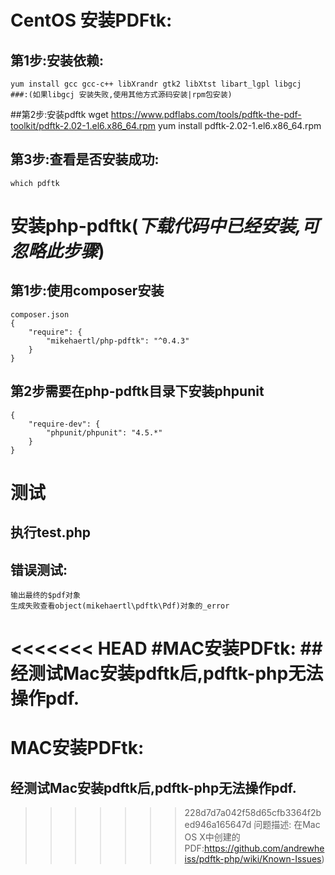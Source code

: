 
# CentOS 安装PDFtk:
## 第1步:安装依赖:
    yum install gcc gcc-c++ libXrandr gtk2 libXtst libart_lgpl libgcj
    ###:(如果libgcj 安装失败,使用其他方式源码安装|rpm包安装)

##第2步:安装pdftk
    wget https://www.pdflabs.com/tools/pdftk-the-pdf-toolkit/pdftk-2.02-1.el6.x86_64.rpm 
    yum install pdftk-2.02-1.el6.x86_64.rpm
    
## 第3步:查看是否安装成功:
    which pdftk


# 安装php-pdftk(*下载代码中已经安装,可忽略此步骤*)

## 第1步:使用composer安装
    composer.json
    {
        "require": {
            "mikehaertl/php-pdftk": "^0.4.3"
        }
    }
## 第2步需要在php-pdftk目录下安装phpunit
    {
        "require-dev": {
            "phpunit/phpunit": "4.5.*"
        }
    }

# 测试

## 执行test.php    
    
## 错误测试:
    输出最终的$pdf对象
    生成失败查看object(mikehaertl\pdftk\Pdf)对象的_error

<<<<<<< HEAD
#MAC安装PDFtk:
##经测试Mac安装pdftk后,pdftk-php无法操作pdf.
=======
# MAC安装PDFtk:
## 经测试Mac安装pdftk后,pdftk-php无法操作pdf.
>>>>>>> 228d7d7a042f58d65cfb3364f2bed946a165647d
    问题描述: 在Mac OS X中创建的PDF:https://github.com/andrewheiss/pdftk-php/wiki/Known-Issues)
